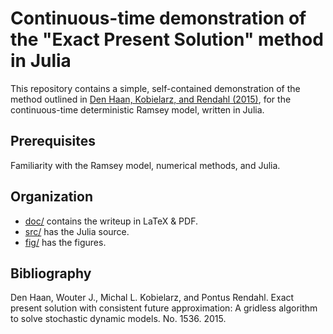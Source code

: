 # Continuous-time demonstration of the "Exact Present Solution" method in Julia

This repository contains a simple, self-contained demonstration of the method outlined in [Den Haan, Kobielarz, and Rendahl (2015)](http://www.wouterdenhaan.com/papers/ET.pdf), for the continuous-time deterministic Ramsey model, written in Julia.

## Prerequisites

Familiarity with the Ramsey model, numerical methods, and Julia.

## Organization

- [doc/](./doc/) contains the writeup in LaTeX & PDF.
- [src/](./src/) has the Julia source.
- [fig/](./fig/) has the figures.

## Bibliography

Den Haan, Wouter J., Michal L. Kobielarz, and Pontus Rendahl. Exact present solution with consistent future approximation: A gridless algorithm to solve stochastic dynamic models. No. 1536. 2015.
